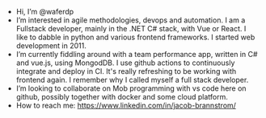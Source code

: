 - Hi, I’m @waferdp
- I’m interested in agile methodologies, devops and automation. I am a Fullstack developer, mainly in the .NET C# stack, with Vue or React. I like to dabble in python and various frontend frameworks. I started web development in 2011. 
- I’m currently fiddling around with a team performance app, written in C# and vue.js, using MongodDB. I use github actions to continuously integrate and deploy in CI. It's really refreshing to be working with frontend again. I remember why I called myself a full stack developer.
- I’m looking to collaborate on Mob programming with vs code here on github, possibly together with docker and some cloud platform.
- How to reach me: https://www.linkedin.com/in/jacob-brannstrom/

<!---
wafferdp/wafferdp is a ✨ special ✨ repository because its `README.md` (this file) appears on your GitHub profile.
You can click the Preview link to take a look at your changes.
--->

